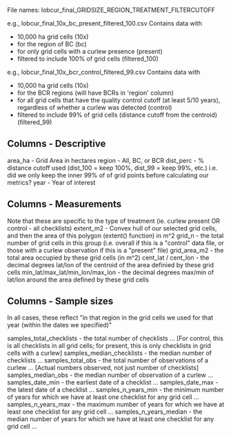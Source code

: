 File names: 
lobcur_final_GRIDSIZE_REGION_TREATMENT_FILTERCUTOFF

e.g., lobcur_final_10x_bc_present_filtered_100.csv
Contains data with 
- 10,000 ha grid cells (10x)
- for the region of BC (bc)
- for only grid cells with a curlew presence (present)
- filtered to include 100% of grid cells (filtered_100)

e.g., lobcur_final_10x_bcr_control_filtered_99.csv
Contains data with
- 10,000 ha grid cells (10x)
- for the BCR regions (will have BCRs in 'region' column)
- for all grid cells that have the quality control cutoff (at least 5/10 years), regardless of whether a curlew was detected (control)
- filtered to include 99% of grid cells (distance cutoff from the centroid) (filtered_99)

## Columns - Descriptive

area_ha - Grid Area in hectares
region - All, BC, or BCR
dist_perc - % distance cutoff used (dist_100 = keep 100%, dist_99 = keep 99%, etc.) i.e. did we only keep the inner 99% of of grid points before calculating our metrics?
year - Year of interest

## Columns - Measurements
Note that these are specific to the type of treatment (ie. curlew present OR control - all checklists)
extent_m2 - Convex hull of our selected grid cells, and then the area of this polygon (extent() function) in m^2
grid_n - the total number of grid cells in this group (i.e. overall if this is a "control" data file, or those with a curlew observation if this is a "present" file)
grid_area_m2 - the total area occupied by these grid cells (in m^2)
cent_lat / cent_lon - the decimal degrees lat/lon of the centroid of the area definied by these grid cells
min_lat/max_lat/min_lon/max_lon - the decimal degrees max/min of lat/lon around the area defined by these grid cells

## Columns - Sample sizes
In all cases, these reflect "in that region in the grid cells we used for that year (within the dates we specified)"
 
samples_total_checklists - the total number of checklists …  [For control, this is all checklists in all grid cells; for present, this is only checklists in grid cells with a curlew]
samples_median_checklists - the median number of checklists …
samples_total_obs - the total number of observations of a curlew … [Actual numbers observed, not just number of checklists]
samples_median_obs - the median number of observation of a curlew …
samples_date_min - the earliest date of a checklist …
samples_date_max - the latest date of a checklist …
samples_n_years_min - the minimum number of years for which we have at least one checklist for any grid cell …
samples_n_years_max - the maximum number of years for which we have at least one checklist for any grid cell …
samples_n_years_median - the median number of years for which we have at least one checklist for any grid cell …

